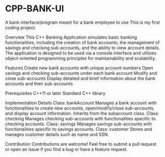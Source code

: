 # CPP-BANK-UI
A bank interface/program meant for a bank employee to use
This is my first coding project.

Overview
This C++ Banking Application simulates basic banking functionalities, including the creation of bank accounts, the management of savings and checking sub-accounts, and the ability to view account details. The application is designed to be used via a console interface and utilizes object-oriented programming principles for maintainability and scalability.

Features
Create new bank accounts with unique account numbers
Open savings and checking sub-accounts under each bank account
Modify and close sub-accounts
Display detailed and brief information about the bank accounts and their sub-accounts

Prerequisites
C++11 or later
Standard C++ library

Implementation Details
Class: bankAccount
Manages a bank account with functionalities to create new accounts, open/modify/close sub-accounts, and display account information.
Inherits from the subaccount class.
Class: checking
Manages checking sub-accounts with functionalities specific to checking accounts.
Class: savings
Manages savings sub-accounts with functionalities specific to savings accounts.
Class: customer
Stores and manages customer details such as name and SSN.

Contribution
Contributions are welcome! Feel free to submit a pull request or open an issue if you find a bug or have a feature request.
